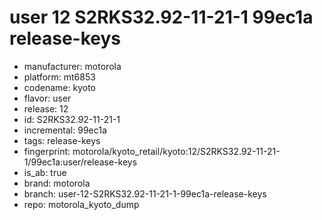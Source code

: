 # user 12 S2RKS32.92-11-21-1 99ec1a release-keys
- manufacturer: motorola
- platform: mt6853
- codename: kyoto
- flavor: user
- release: 12
- id: S2RKS32.92-11-21-1
- incremental: 99ec1a
- tags: release-keys
- fingerprint: motorola/kyoto_retail/kyoto:12/S2RKS32.92-11-21-1/99ec1a:user/release-keys
- is_ab: true
- brand: motorola
- branch: user-12-S2RKS32.92-11-21-1-99ec1a-release-keys
- repo: motorola_kyoto_dump
